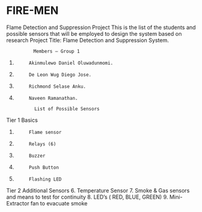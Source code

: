 # FIRE-MEN
Flame Detection and Suppression Project
This is the list of the students and possible sensors that will be employed to design the system based on research
Project Title:
Flame Detection and Suppression System.

              Members – Group 1
1.          Akinmulewo Daniel Oluwadunmomi.
2.          De Leon Wug Diego Jose.
3.          Richmond Selase Anku.
4.          Naveen Ramanathan.

              List of Possible Sensors
Tier 1 Basics
1.          Flame sensor
2.          Relays (6)
3.          Buzzer
4.          Push Button
5.          Flashing LED
Tier 2 Additional Sensors
6.          Temperature Sensor
7.          Smoke & Gas sensors and means to test for continuity
8.          LED’s ( RED, BLUE, GREEN)
9.          Mini- Extractor fan to evacuate smoke

